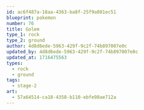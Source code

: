```yaml
---
id: ac6f487a-18aa-4363-ba8f-25f9a081ec51
blueprint: pokemon
number: 76
title: Golem
type_1: rock
type_2: ground
author: 4d8d6ede-5963-429f-9c2f-74b897007e0c
updated_by: 4d8d6ede-5963-429f-9c2f-74b897007e0c
updated_at: 1716475563
types:
  - rock
  - ground
tags:
  - stage-2
art:
  - 57a64514-ca18-4358-b110-ebfe98ae712a
---
```

